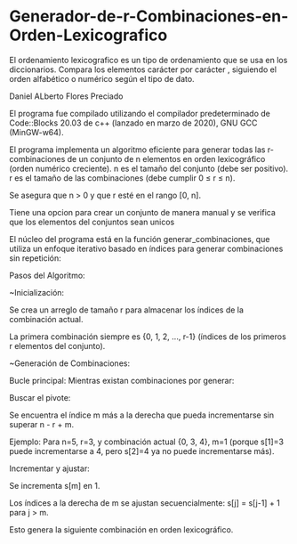 # Generador-de-r-Combinaciones-en-Orden-Lexicografico

El ordenamiento lexicografico es un tipo de ordenamiento que se usa en los diccionarios. Compara los elementos carácter por carácter , siguiendo el orden alfabético o numérico según el tipo de dato.

Daniel ALberto Flores Preciado

El programa fue compilado utilizando el compilador predeterminado de Code::Blocks 20.03 de c++ (lanzado en marzo de 2020), GNU GCC (MinGW-w64).

El programa implementa un algoritmo eficiente para generar todas las r-combinaciones de un conjunto de n elementos en orden lexicográfico (orden numérico creciente).
n es el tamaño del conjunto (debe ser positivo).
r es el tamaño de las combinaciones (debe cumplir 0 ≤ r ≤ n).

Se asegura que n > 0 y que r esté en el rango [0, n].

Tiene una opcion para crear un conjunto de manera manual y se  verifica que los elementos del conjuntos sean unicos




El núcleo del programa está en la función generar_combinaciones, que utiliza un enfoque iterativo basado en índices para generar combinaciones sin repetición:

Pasos del Algoritmo:

~Inicialización:

Se crea un arreglo  de tamaño r para almacenar los índices de la combinación actual.

La primera combinación siempre es {0, 1, 2, ..., r-1} (índices de los primeros r elementos del conjunto).

~Generación de Combinaciones:

Bucle principal: Mientras existan combinaciones por generar:

Buscar el pivote:

Se encuentra el índice m más a la derecha que pueda incrementarse sin superar n - r + m.

Ejemplo: Para n=5, r=3, y combinación actual {0, 3, 4}, m=1 (porque s[1]=3 puede incrementarse a 4, pero s[2]=4 ya no puede incrementarse más).

Incrementar y ajustar:

Se incrementa s[m] en 1.

Los índices a la derecha de m se ajustan secuencialmente: s[j] = s[j-1] + 1 para j > m.

Esto genera la siguiente combinación en orden lexicográfico.
